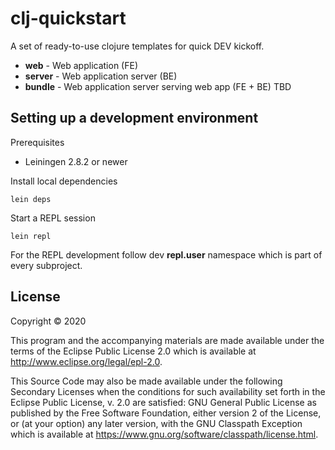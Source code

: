 # clj-quickstart

A set of ready-to-use clojure templates for quick DEV kickoff.
 
* **web** - Web application (FE)
* **server** - Web application server (BE)
* **bundle** - Web application server serving web app (FE + BE) TBD

## Setting up a development environment

Prerequisites
- Leiningen 2.8.2 or newer

Install local dependencies

```
lein deps
```

Start a REPL session

```
lein repl
```

For the REPL development follow dev **repl.user** namespace which is part of every subproject.

## License

Copyright © 2020

This program and the accompanying materials are made available under the
terms of the Eclipse Public License 2.0 which is available at
http://www.eclipse.org/legal/epl-2.0.

This Source Code may also be made available under the following Secondary
Licenses when the conditions for such availability set forth in the Eclipse
Public License, v. 2.0 are satisfied: GNU General Public License as published by
the Free Software Foundation, either version 2 of the License, or (at your
option) any later version, with the GNU Classpath Exception which is available
at https://www.gnu.org/software/classpath/license.html.
